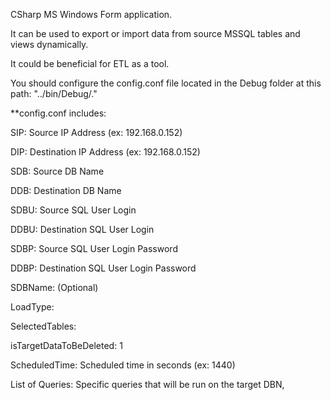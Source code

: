 CSharp MS Windows Form application.

It can be used to export or import data from source MSSQL tables and views dynamically. 

It could be beneficial for ETL as a tool.

You should configure the config.conf file located in the Debug folder at this path: "../bin/Debug/."

**config.conf includes: 

SIP: Source IP Address (ex: 192.168.0.152)

DIP: Destination IP Address (ex: 192.168.0.152)

SDB: Source DB Name

DDB: Destination DB Name

SDBU: Source SQL User Login

DDBU: Destination SQL User Login

SDBP: Source SQL User Login Password

DDBP: Destination SQL User Login Password

SDBName: (Optional)

LoadType: 

SelectedTables: 

isTargetDataToBeDeleted: 1

ScheduledTime: Scheduled time in seconds (ex: 1440)

List of Queries: Specific queries that will be run on the target DBN,


